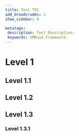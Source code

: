 ```yaml
---
title: Test TOC
add_breadcrumbs: 1
show_sidebar: 0

metatags:
 description: Test Description.
 keywords: VMRaid Framework.
---
```


# Level 1

## Level 1.1

## Level 1.2

## Level 1.3

### Level 1.3.1
